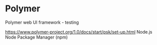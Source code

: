 # Polymer
Polymer web UI framework - testing

https://www.polymer-project.org/1.0/docs/start/psk/set-up.html
Node.js
Node Package Manager (npm)

